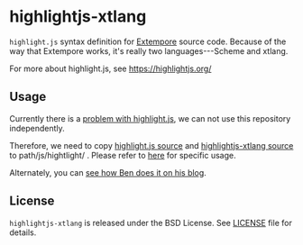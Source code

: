 # highlightjs-xtlang

`highlight.js` syntax definition for
[Extempore](https://extemporelang.github.io/) source code. Because of the way
that Extempore works, it's really two languages---Scheme and xtlang.

For more about highlight.js, see <https://highlightjs.org/>

## Usage

Currently there is a [problem with
highlight.js](https://github.com/highlightjs/highlight.js/pull/1888), we can not
use this repository independently.

Therefore, we need to copy [highlight.js
source](https://github.com/highlightjs/highlight.js/blob/master/src/highlight.js)
and [highlightjs-xtlang
source](https://github.com/highlightjs/highlightjs-xtlang/blob/master/xtlang.js)
to path/js/hightlight/ . Please refer to
[here](https://github.com/extemporelang/extemporelang.github.io/tree/master/js/highlight)
for specific usage.

Alternately, you can [see how Ben does it on his
blog](http://benswift.me/blog/2019/01/17/highlight-js-with-xtlang-support/).

## License

`highlightjs-xtlang` is released under the BSD License. See [LICENSE][1] file
for details.

[1]: https://github.com/highlightjs/highlightjs-xtlang/blob/master/LICENSE
